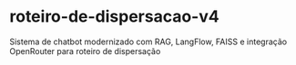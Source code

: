 # roteiro-de-dispersacao-v4
Sistema de chatbot modernizado com RAG, LangFlow, FAISS e integração OpenRouter para roteiro de dispersação
